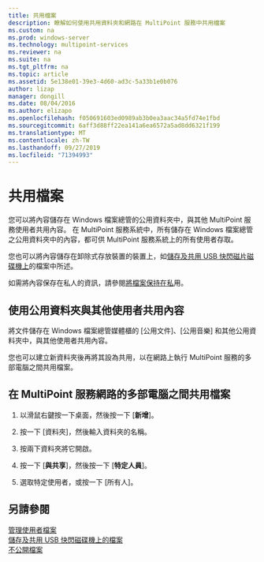 ```yaml
---
title: 共用檔案
description: 瞭解如何使用共用資料夾和網路在 MultiPoint 服務中共用檔案
ms.custom: na
ms.prod: windows-server
ms.technology: multipoint-services
ms.reviewer: na
ms.suite: na
ms.tgt_pltfrm: na
ms.topic: article
ms.assetid: 5e138e01-39e3-4d60-ad3c-5a33b1e0b076
author: lizap
manager: dongill
ms.date: 08/04/2016
ms.author: elizapo
ms.openlocfilehash: f050691603ed0989ab3b0ea3aac34a5fd74e1fbd
ms.sourcegitcommit: 6aff3d88ff22ea141a6ea6572a5ad8dd6321f199
ms.translationtype: MT
ms.contentlocale: zh-TW
ms.lasthandoff: 09/27/2019
ms.locfileid: "71394993"
---
```

# <a name="share-files"></a>共用檔案
您可以將內容儲存在 Windows 檔案總管的公用資料夾中，與其他 MultiPoint 服務使用者共用內容。 在 MultiPoint 服務系統中，所有儲存在 Windows 檔案總管之公用資料夾中的內容，都可供 MultiPoint 服務系統上的所有使用者存取。  
  
您也可以將內容儲存在卸除式存放裝置的裝置上，如[儲存及共用 USB 快閃磁片磁碟機上](Save-and-Share-Files-on-a-USB-Flash-Drive.md)的檔案中所述。  
  
如需將內容保存在私人的資訊，請參閱[將檔案保持在私](Keep-Files-Private.md)用。  
  
## <a name="to-share-content-with-other-users-by-using-public-folders"></a>使用公用資料夾與其他使用者共用內容  
  
將文件儲存在 Windows 檔案總管媒體櫃的 [公用文件]、[公用音樂] 和其他公用資料夾中，與其他使用者共用內容。 
  
您也可以建立新資料夾後再將其設為共用，以在網路上執行 MultiPoint 服務的多部電腦之間共用檔案。  
  
## <a name="to-share-files-across-multiple-computers-in-a-multipoint-services-network"></a>在 MultiPoint 服務網路的多部電腦之間共用檔案  
  
1.  以滑鼠右鍵按一下桌面，然後按一下 [**新增**]。  
  
2.  按一下 [資料夾]，然後輸入資料夾的名稱。  
  
3.  按兩下資料夾將它開啟。  
  
4.  按一下 [**與共享**]，然後按一下 [**特定人員**]。  
  
5.  選取特定使用者，或按一下 [所有人]。  
  
## <a name="see-also"></a>另請參閱  
[管理使用者檔案](Manage-User-Files.md)  
[儲存及共用 USB 快閃磁碟機上的檔案](Save-and-Share-Files-on-a-USB-Flash-Drive.md)  
[不公開檔案](Keep-Files-Private.md) 